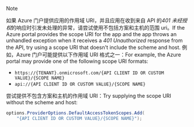 > [!NOTE]
> <span data-ttu-id="1f02d-101">如果 Azure 门户提供应用的作用域 URI，并且应用在收到来自 API 的*401 未经授权*的响应时引发未处理的异常，请尝试使用不包括方案和主机的范围 uri。</span><span class="sxs-lookup"><span data-stu-id="1f02d-101">If the Azure portal provides the scope URI for the app and the app throws an unhandled exception when it receives a *401 Unauthorized* response from the API, try using a scope URI that doesn't include the scheme and host.</span></span> <span data-ttu-id="1f02d-102">例如，Azure 门户可能提供以下作用域 URI 格式之一：</span><span class="sxs-lookup"><span data-stu-id="1f02d-102">For example, the Azure portal may provide one of the following scope URI formats:</span></span>
>
> * `https://{TENANT}.onmicrosoft.com/{API CLIENT ID OR CUSTOM VALUE}/{SCOPE NAME}`
> * `api://{API CLIENT ID OR CUSTOM VALUE}/{SCOPE NAME}`
>
> <span data-ttu-id="1f02d-103">尝试提供不包含方案和主机的作用域 URI：</span><span class="sxs-lookup"><span data-stu-id="1f02d-103">Try supplying the scope URI without the scheme and host:</span></span>
>
> ```csharp
> options.ProviderOptions.DefaultAccessTokenScopes.Add(
>     "{API CLIENT ID OR CUSTOM VALUE}/{SCOPE NAME}");
> ```
